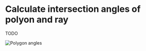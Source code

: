 # Calculate intersection angles of polyon and ray

TODO

![Polygon angles](../../screenshots/NA.png)
